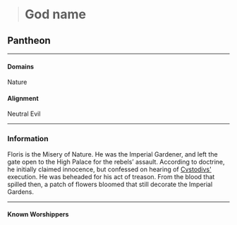 ># God name

## Pantheon 

***

#### Domains 

Nature

#### Alignment

Neutral Evil

***

### Information

Floris is the Misery of Nature. He was the Imperial Gardener, and left the gate open to the High Palace for the rebels’ assault. According to doctrine, he initially claimed innocence, but confessed on hearing of [Cvstodivs'](Cvstodivs.md) execution. He was beheaded for his act of treason. From the blood that spilled then, a patch of flowers bloomed that still decorate the Imperial Gardens.

***

#### Known Worshippers
